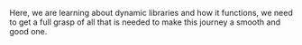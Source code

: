 Here, we are learning about dynamic libraries and how it functions, we need to get a full grasp of all that is needed to make
this journey a smooth and good one.
